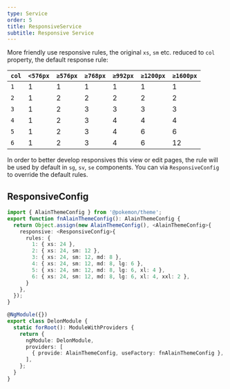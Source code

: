 ```yaml
---
type: Service
order: 5
title: ResponsiveService
subtitle: Responsive Service
---
```


More friendly use responsive rules, the original `xs`, `sm` etc. reduced to `col` property, the default response rule:

| `col` | `<576px` | `≥576px` | `≥768px` | `≥992px` | `≥1200px` | `≥1600px` |
| ----- | -------- | -------- | -------- | -------- | --------- | --------- |
| `1`   | 1        | 1        | 1        | 1        | 1         | 1         |
| `2`   | 1        | 2        | 2        | 2        | 2         | 2         |
| `3`   | 1        | 2        | 3        | 3        | 3         | 3         |
| `4`   | 1        | 2        | 3        | 4        | 4         | 4         |
| `5`   | 1        | 2        | 3        | 4        | 6         | 6         |
| `6`   | 1        | 2        | 3        | 4        | 6         | 12        |

In order to better develop responsives this view or edit pages, the rule will be used by default in `sg`, `sv`, `se` components. You can via `ResponsiveConfig` to override the default rules.

## ResponsiveConfig

```ts
import { AlainThemeConfig } from '@pokemon/theme';
export function fnAlainThemeConfig(): AlainThemeConfig {
  return Object.assign(new AlainThemeConfig(), <AlainThemeConfig>{
    responsive: <ResponsiveConfig>{
      rules: {
        1: { xs: 24 },
        2: { xs: 24, sm: 12 },
        3: { xs: 24, sm: 12, md: 8 },
        4: { xs: 24, sm: 12, md: 8, lg: 6 },
        5: { xs: 24, sm: 12, md: 8, lg: 6, xl: 4 },
        6: { xs: 24, sm: 12, md: 8, lg: 6, xl: 4, xxl: 2 },
      }
    },
  });
}

@NgModule({})
export class DelonModule {
  static forRoot(): ModuleWithProviders {
    return {
      ngModule: DelonModule,
      providers: [
        { provide: AlainThemeConfig, useFactory: fnAlainThemeConfig },
      ],
    };
  }
}
```

